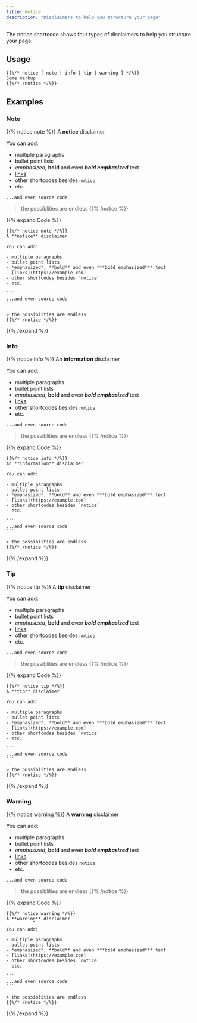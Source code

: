 ```yaml
---
title: Notice
description: "Disclaimers to help you structure your page"
---
```


The notice shortcode shows four types of disclaimers to help you structure your page.

## Usage

````
{{%/* notice [ note | info | tip | warning ] */%}}
Some markup
{{%/* /notice */%}}
````

## Examples
### Note

{{% notice note %}}
A **notice** disclaimer

You can add:

- multiple paragraphs
- bullet point lists
- *emphasized*, **bold** and even ***bold emphasized*** text
- [links](https://example.com)
- other shortcodes besides `notice`
- etc.

```
...and even source code
```

> the possiblities are endless
{{% /notice %}}

{{% expand Code %}}
````
{{%/* notice note */%}}
A **notice** disclaimer

You can add:

- multiple paragraphs
- bullet point lists
- *emphasized*, **bold** and even ***bold emphasized*** text
- [links](https://example.com)
- other shortcodes besides `notice`
- etc.

```
...and even source code
```

> the possiblities are endless
{{%/* /notice */%}}
````
{{% /expand %}}

### Info

{{% notice info %}}
An **information** disclaimer

You can add:

- multiple paragraphs
- bullet point lists
- *emphasized*, **bold** and even ***bold emphasized*** text
- [links](https://example.com)
- other shortcodes besides `notice`
- etc.

```
...and even source code
```

> the possiblities are endless
{{% /notice %}}

{{% expand Code %}}
````
{{%/* notice info */%}}
An **information** disclaimer

You can add:

- multiple paragraphs
- bullet point lists
- *emphasized*, **bold** and even ***bold emphasized*** text
- [links](https://example.com)
- other shortcodes besides `notice`
- etc.

```
...and even source code
```

> the possiblities are endless
{{%/* /notice */%}}
````
{{% /expand %}}

### Tip

{{% notice tip %}}
A **tip** disclaimer

You can add:

- multiple paragraphs
- bullet point lists
- *emphasized*, **bold** and even ***bold emphasized*** text
- [links](https://example.com)
- other shortcodes besides `notice`
- etc.

```
...and even source code
```

> the possiblities are endless
{{% /notice %}}

{{% expand Code %}}
````
{{%/* notice tip */%}}
A **tip** disclaimer

You can add:

- multiple paragraphs
- bullet point lists
- *emphasized*, **bold** and even ***bold emphasized*** text
- [links](https://example.com)
- other shortcodes besides `notice`
- etc.

```
...and even source code
```

> the possiblities are endless
{{%/* /notice */%}}
````
{{% /expand %}}

### Warning

{{% notice warning %}}
A **warning** disclaimer

You can add:

- multiple paragraphs
- bullet point lists
- *emphasized*, **bold** and even ***bold emphasized*** text
- [links](https://example.com)
- other shortcodes besides `notice`
- etc.

```
...and even source code
```

> the possiblities are endless
{{% /notice %}}

{{% expand Code %}}
````
{{%/* notice warning */%}}
A **warning** disclaimer

You can add:

- multiple paragraphs
- bullet point lists
- *emphasized*, **bold** and even ***bold emphasized*** text
- [links](https://example.com)
- other shortcodes besides `notice`
- etc.

```
...and even source code
```

> the possiblities are endless
{{%/* /notice */%}}
````
{{% /expand %}}
